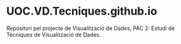 # UOC.VD.Tecniques.github.io
Repositori pel projecte de Visualització de Dades, PAC 2: Estudi de Tècniques de Visualització de Dades.
